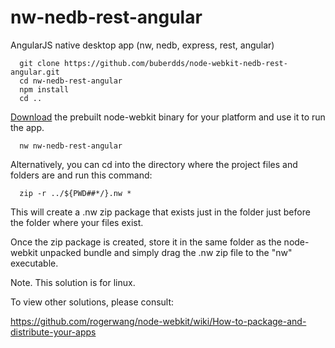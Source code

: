 nw-nedb-rest-angular
=============================

AngularJS native desktop app (nw, nedb, express, rest, angular)

```
  git clone https://github.com/buberdds/node-webkit-nedb-rest-angular.git
  cd nw-nedb-rest-angular
  npm install
  cd ..
```

<a href="https://github.com/rogerwang/node-webkit#downloads" target="_blank">Download</a> the prebuilt node-webkit binary for your platform and
use it to run the app.

```
  nw nw-nedb-rest-angular
```

Alternatively, you can cd into the directory where the project files and folders are and run this command:

```
  zip -r ../${PWD##*/}.nw *
```

This will create a .nw zip package that exists just in the folder just before the folder where your files exist.

Once the zip package is created, store it in the same folder as the node-webkit unpacked bundle and simply drag the .nw zip file to the "nw" executable.

Note. This solution is for linux.

To view other solutions, please consult:

https://github.com/rogerwang/node-webkit/wiki/How-to-package-and-distribute-your-apps

